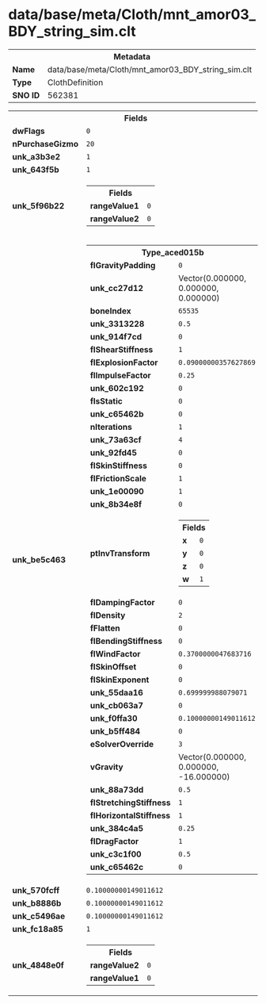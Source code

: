 <h1>data/base/meta/Cloth/mnt_amor03_BDY_string_sim.clt</h1><table><tr><th colspan="100%">Metadata</th></tr><tr><td><b>Name</b></td><td>data/base/meta/Cloth/mnt_amor03_BDY_string_sim.clt</td></tr><tr><td><b>Type</b></td><td>ClothDefinition</td></tr><tr><td><b>SNO ID</b></td><td>562381</td></tr></table>

<table><tr><th colspan="100%">Fields</th></tr><tr><td><b>dwFlags</b></td><td><code>0</code></td></tr><tr><td><b>nPurchaseGizmo</b></td><td><code>20</code></td></tr><tr><td><b>unk_a3b3e2</b></td><td><code>1</code></td></tr><tr><td><b>unk_643f5b</b></td><td><code>1</code></td></tr><tr><td><b>unk_5f96b22</b></td><td><table><tr><th colspan="100%">Fields</th></tr><tr><td><b>rangeValue1</b></td><td><code>0</code></td></tr><tr><td><b>rangeValue2</b></td><td><code>0</code></td></tr></table>

</td></tr><tr><td><b>unk_be5c463</b></td><td><table><tr><th colspan="100%">Type_aced015b</th></tr><tr><td><b>flGravityPadding</b></td><td><code>0</code></td></tr><tr><td><b>unk_cc27d12</b></td><td>Vector(0.000000, 0.000000, 0.000000)</td></tr><tr><td><b>boneIndex</b></td><td><code>65535</code></td></tr><tr><td><b>unk_3313228</b></td><td><code>0.5</code></td></tr><tr><td><b>unk_914f7cd</b></td><td><code>0</code></td></tr><tr><td><b>flShearStiffness</b></td><td><code>1</code></td></tr><tr><td><b>flExplosionFactor</b></td><td><code>0.09000000357627869</code></td></tr><tr><td><b>flImpulseFactor</b></td><td><code>0.25</code></td></tr><tr><td><b>unk_602c192</b></td><td><code>0</code></td></tr><tr><td><b>fIsStatic</b></td><td><code>0</code></td></tr><tr><td><b>unk_c65462b</b></td><td><code>0</code></td></tr><tr><td><b>nIterations</b></td><td><code>1</code></td></tr><tr><td><b>unk_73a63cf</b></td><td><code>4</code></td></tr><tr><td><b>unk_92fd45</b></td><td><code>0</code></td></tr><tr><td><b>flSkinStiffness</b></td><td><code>0</code></td></tr><tr><td><b>flFrictionScale</b></td><td><code>1</code></td></tr><tr><td><b>unk_1e00090</b></td><td><code>1</code></td></tr><tr><td><b>unk_8b34e8f</b></td><td><code>0</code></td></tr><tr><td><b>ptInvTransform</b></td><td><table><tr><th colspan="100%">Fields</th></tr><tr><td><b>x</b></td><td><code>0</code></td></tr><tr><td><b>y</b></td><td><code>0</code></td></tr><tr><td><b>z</b></td><td><code>0</code></td></tr><tr><td><b>w</b></td><td><code>1</code></td></tr></table>

</td></tr><tr><td><b>flDampingFactor</b></td><td><code>0</code></td></tr><tr><td><b>flDensity</b></td><td><code>2</code></td></tr><tr><td><b>fFlatten</b></td><td><code>0</code></td></tr><tr><td><b>flBendingStiffness</b></td><td><code>0</code></td></tr><tr><td><b>flWindFactor</b></td><td><code>0.3700000047683716</code></td></tr><tr><td><b>flSkinOffset</b></td><td><code>0</code></td></tr><tr><td><b>flSkinExponent</b></td><td><code>0</code></td></tr><tr><td><b>unk_55daa16</b></td><td><code>0.699999988079071</code></td></tr><tr><td><b>unk_cb063a7</b></td><td><code>0</code></td></tr><tr><td><b>unk_f0ffa30</b></td><td><code>0.10000000149011612</code></td></tr><tr><td><b>unk_b5ff484</b></td><td><code>0</code></td></tr><tr><td><b>eSolverOverride</b></td><td><code>3</code></td></tr><tr><td><b>vGravity</b></td><td>Vector(0.000000, 0.000000, -16.000000)</td></tr><tr><td><b>unk_88a73dd</b></td><td><code>0.5</code></td></tr><tr><td><b>flStretchingStiffness</b></td><td><code>1</code></td></tr><tr><td><b>flHorizontalStiffness</b></td><td><code>1</code></td></tr><tr><td><b>unk_384c4a5</b></td><td><code>0.25</code></td></tr><tr><td><b>flDragFactor</b></td><td><code>1</code></td></tr><tr><td><b>unk_c3c1f00</b></td><td><code>0.5</code></td></tr><tr><td><b>unk_c65462c</b></td><td><code>0</code></td></tr></table>

</td></tr><tr><td><b>unk_570fcff</b></td><td><code>0.10000000149011612</code></td></tr><tr><td><b>unk_b8886b</b></td><td><code>0.10000000149011612</code></td></tr><tr><td><b>unk_c5496ae</b></td><td><code>0.10000000149011612</code></td></tr><tr><td><b>unk_fc18a85</b></td><td><code>1</code></td></tr><tr><td><b>unk_4848e0f</b></td><td><table><tr><th colspan="100%">Fields</th></tr><tr><td><b>rangeValue2</b></td><td><code>0</code></td></tr><tr><td><b>rangeValue1</b></td><td><code>0</code></td></tr></table>

</td></tr></table>

